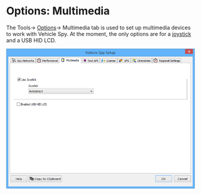 # Options: Multimedia

The Tools-> [Options](../)-> Multimedia tab is used to set up multimedia devices to work with Vehicle Spy. At the moment, the only options are for a [joystick](multimedia-joystick-setup.md) and a USB HID LCD.

![Figure 1: Use the Multimedia tab to control a joystick or USB HID LCD.](../../../../.gitbook/assets/options_multimedia.gif)
